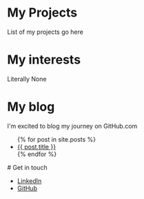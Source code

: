 <!-- https://mattburdick.github.io/mattburdick/ -->

# My Projects
List of my projects go here
# My interests
Literally None
# My blog
I'm excited to blog my journey on GitHub.com
<ul>
{% for post in site.posts %}
<li>
<a href="{{ site.baseurl }}{{ post.url }}">{{ post.title }}</a>
</li>
{% endfor %}
</ul>
# Get in touch
<ul>
    <li><a href="https://linkedin.com/in/{{ site.linkedin_username}}">LinkedIn</a></li>
    <li><a href="https://github.com/{{ site.github_username}}">GitHub</a></li>
</ul>


